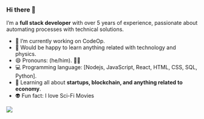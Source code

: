 ### Hi there 🖖

I’m a **full stack developer** with over 5 years of experience, passionate about automating processes with technical solutions. 


- 🔭 I’m currently working on CodeOp.
- 🤖 Would be happy to learn anything related with technology and physics.
- 😄 Pronouns: (he/him). 🏳️‍⚧️
- 💻 Programming language: [Nodejs, JavaScript, React, HTML, CSS, SQL, Python].
- 🌱 Learning all about **startups, blockchain, and anything related to economy**.
- 👽 Fun fact: I love Sci-Fi Movies 

![](https://github-readme-stats.vercel.app/api/top-langs/?username=thaibbraz&layout=compact)
